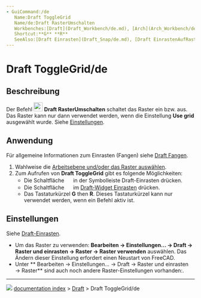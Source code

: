 ```yaml
---
- GuiCommand:/de
   Name:Draft ToggleGrid
   Name/de:Draft RasterUmschalten
   Workbenches:[Draft](Draft_Workbench/de.md), [Arch](Arch_Workbench/de.md)
   Shortcut:**G** **R**
   SeeAlso:[Draft Einrasten](Draft_Snap/de.md), [Draft EinrastenAufRaster](Draft_Snap_Grid/de.md), [Draft EbeneAuswählen](Draft_SelectPlane/de.md)
---
```


# Draft ToggleGrid/de



## Beschreibung

Der Befehl <img alt="" src=images/Draft_ToggleGrid.svg  style="width:24px;"> **Draft RasterUmschalten** schaltet das Raster ein bzw. aus. Das Raster kann nur dann verwendet werden, wenn die Einstellung **Use grid** ausgewählt wurde. Siehe [Einstellungen](#Einstellungen.md).



## Anwendung

Für allgemeine Informationen zum Einrasten (Fangen) siehe [Draft Fangen](Draft_Snap/de.md).

1.  Wahlweise die [Arbeitsebene und/oder das Raster auswählen](Draft_SelectPlane/de.md).
2.  Zum Aufrufen von **Draft ToggleGrid** gibt es folgende Möglichkeiten:
    -   Die Schaltfläche **<img src="images/Draft_ToggleGrid.svg" width=16px>** in der Symbolleiste Draft-Einrasten drücken.
    -   Die Schaltfläche **<img src="images/Draft_ToggleGrid.svg" width=16px>** im [Draft-Widget Einrasten](Draft_snap_widget/de.md) drücken.
    -   Das Tastaturkürzel **G** then **R**. Dieses Tastaturkürzel kann nur verwendet werden, wenn ein Befehl aktiv ist.



## Einstellungen

Siehe [Draft-Einrasten](Draft_Snap/de#Einstellungen.md).

-   Um das Raster zu verwenden: **Bearbeiten → Einstellungen... → Draft → Raster und einrasten → Raster → Raster verwenden** auswählen. Das Ändern dieser Einstellung erfordert einen Neustart von FreeCAD.
-   Unter ** Bearbeiten → Einstellungen... → Draft → Raster und einrasten → Raster** sind auch noch andere Raster-Einstellungen vorhanden:.



---
![](images/Right_arrow.png) [documentation index](../README.md) > [Draft](Draft_Workbench.md) > Draft ToggleGrid/de
